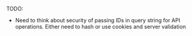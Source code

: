TODO:
- Need to think about security of passing IDs in query string for API operations. Either need to hash or use cookies and server validation